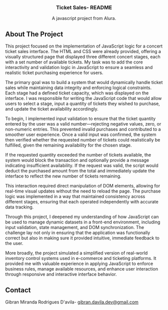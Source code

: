 <!-- Improved compatibility of back to top link: See: https://github.com/othneildrew/Best-README-Template/pull/73 -->
<a id="readme-top"></a>


  <h3 align="center">Ticket Sales- README</h3>

  <p align="center">
  A javascript project from Alura.
  </p>
</div>



<!-- ABOUT THE PROJECT -->
## About The Project

This project focused on the implementation of JavaScript logic for a concert ticket sales interface. The HTML and CSS were already provided, offering a visually structured page that displayed three different concert stages, each with a set number of available tickets. My task was to add the core interactivity and validation logic in JavaScript to ensure a seamless and realistic ticket purchasing experience for users.

The primary goal was to build a system that would dynamically handle ticket sales while maintaining data integrity and enforcing logical constraints. Each stage had a defined ticket capacity, which was displayed on the interface. I was responsible for writing the JavaScript code that would allow users to select a stage, input a quantity of tickets they wished to purchase, and update the ticket availability accordingly.

To begin, I implemented input validation to ensure that the ticket quantity entered by the user was a valid number—rejecting negative values, zero, or non-numeric entries. This prevented invalid purchases and contributed to a smoother user experience. Once a valid input was confirmed, the system then verified whether the requested number of tickets could realistically be fulfilled, given the remaining availability for the chosen stage.

If the requested quantity exceeded the number of tickets available, the system would block the transaction and optionally provide a message indicating insufficient availability. If the request was valid, the script would deduct the purchased amount from the total and immediately update the interface to reflect the new number of tickets remaining.

This interaction required direct manipulation of DOM elements, allowing for real-time visual updates without the need to reload the page. The purchase logic was implemented in a way that maintained consistency across different stages, ensuring that each operated independently with accurate data tracking.

Through this project, I deepened my understanding of how JavaScript can be used to manage dynamic datasets in a front-end environment, including input validation, state management, and DOM synchronization. The challenge lay not only in ensuring that the application was functionally correct but also in making sure it provided intuitive, immediate feedback to the user.

More broadly, the project simulated a simplified version of real-world inventory control systems used in e-commerce and ticketing platforms. It provided me with valuable experience in applying JavaScript to enforce business rules, manage available resources, and enhance user interaction through responsive and interactive interface behavior.

<!-- CONTACT -->
## Contact

Gibran Miranda Rodrigues D'avila- gibran.davila.dev@gmail.com

